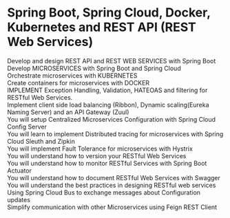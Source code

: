 # Spring Boot, Spring Cloud, Docker, Kubernetes and REST API (REST Web Services) <br />
Develop and design REST API and REST WEB SERVICES with Spring Boot <br />
Develop MICROSERVICES with Spring Boot and Spring Cloud <br />
Orchestrate microservices with KUBERNETES <br /> 
Create containers for microservices with DOCKER <br />
IMPLEMENT Exception Handling, Validation, HATEOAS and filtering for RESTful Web Services. <br />
Implement client side load balancing (Ribbon), Dynamic scaling(Eureka Naming Server) and an API Gateway (Zuul) <br />
You will setup Centralized Microservices Configuration with Spring Cloud Config Server <br />
You will learn to implement Distributed tracing for microservices with Spring Cloud Sleuth and Zipkin <br />
You will implement Fault Tolerance for microservices with Hystrix <br />
You will understand how to version your RESTful Web Services <br />
You will understand how to monitor RESTful Services with Spring Boot Actuator <br />
You will understand how to document RESTful Web Services with Swagger <br />
You will understand the best practices in designing RESTful web services <br />
Using Spring Cloud Bus to exchange messages about Configuration updates <br />
Simplify communication with other Microservices using Feign REST Client <br />
